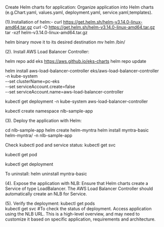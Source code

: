 Create Helm charts for application:
Organize application into Helm charts (e.g.Chart.yaml, values.yaml, deployment.yaml, service.yaml,templates).

(1).Installation of helm:-
curl https://get.helm.sh/helm-v3.14.0-linux-amd64.tar.gz
curl -O https://get.helm.sh/helm-v3.14.0-linux-amd64.tar.gz
tar -xzf helm-v3.14.0-linux-amd64.tar.gz

helm binary move it to its desired destination
 mv helm /bin/

(2). Install AWS Load Balancer Controller:

helm repo add eks https://aws.github.io/eks-charts
helm repo update

helm install aws-load-balancer-controller eks/aws-load-balancer-controller \
  -n kube-system \
  --set clusterName=pc-eks \
  --set serviceAccount.create=false \
  --set serviceAccount.name=aws-load-balancer-controller 

kubectl get deployment -n kube-system aws-load-balancer-controller

kubectl create namespace nlb-sample-app

(3). Deploy the application with Helm:

cd nlb-sample-app
helm create helm-myntra
helm install myntra-basic helm-myntra/ -n nlb-sample-app

Check kubectl  pod and service status:
kubectl get svc

kubectl get pod

kubectl get deployment

To uninstall:
helm uninstall myntra-basic


(4). Expose the application with NLB:
Ensure that Helm charts create a Service of type LoadBalancer.
The AWS Load Balancer Controller should automatically create an NLB for Service.

(5). Verify the deployment:
kubectl get pods  
kubectl get svc  #To check the status of deployment.
Access application using the NLB URL.
This is a high-level overview, and may need to customize it based on specific application, requirements and architecture.
